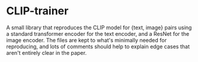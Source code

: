 # CLIP-trainer

A small library that reproduces the CLIP model for {text, image} pairs using a standard transformer encoder for the text encoder, and a ResNet for the image encoder.
The files are kept to what's minimally needed for reproducing, and lots of comments should help to explain edge cases that aren't entirely clear in the paper.
